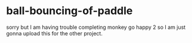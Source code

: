 # ball-bouncing-of-paddle
sorry but  I am having trouble completing monkey go happy 2 so I am just gonna upload this for the other project. 
